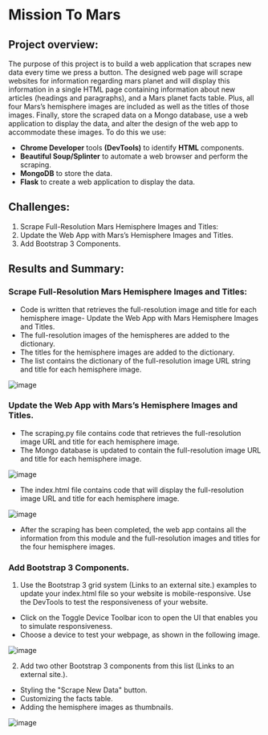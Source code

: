 # Mission To Mars
## Project overview:
The purpose of this project is to build a web application that scrapes new data every time we press a button. The designed web page will scrape websites for information regarding mars planet and will display this information in a single HTML page containing information about new articles (headings and paragraphs), and a Mars planet facts table. Plus, all four Mars’s hemisphere images are included as well as the titles of those images. Finally, store the scraped data on a Mongo database, use a web application to display the data, and alter the design of the web app to accommodate these images. To do this we use:
-	**Chrome Developer** tools **(DevTools)** to identify **HTML** components.
-	**Beautiful Soup/Splinter** to automate a web browser and perform the scraping.
-	**MongoDB** to store the data.
-	**Flask** to create a web application to display the data.

## Challenges: 
1. Scrape Full-Resolution Mars Hemisphere Images and Titles:
2. Update the Web App with Mars’s Hemisphere Images and Titles.
3. Add Bootstrap 3 Components.

## Results and Summary:
### Scrape Full-Resolution Mars Hemisphere Images and Titles:
- Code is written that retrieves the full-resolution image and title for each hemisphere image- Update the Web App with Mars Hemisphere Images and Titles.
- The full-resolution images of the hemispheres are added to the dictionary. 
- The titles for the hemisphere images are added to the dictionary.
- The list contains the dictionary of the full-resolution image URL string and title for each hemisphere image.

![image](https://user-images.githubusercontent.com/62036983/143665279-63a57357-8840-4749-aa24-dfbba266295f.png)

### Update the Web App with Mars’s Hemisphere Images and Titles.
- The scraping.py file contains code that retrieves the full-resolution image URL and title for each hemisphere image.
- The Mongo database is updated to contain the full-resolution image URL and title for each hemisphere image.

![image](https://user-images.githubusercontent.com/62036983/143665190-0eec0c0c-1283-4b4b-9c98-c2895f41fdc2.png)

- The index.html file contains code that will display the full-resolution image URL and title for each hemisphere image.

![image](https://user-images.githubusercontent.com/62036983/143665118-72dcaf64-514c-4b58-bc57-54efe8c5bb8e.png)

- After the scraping has been completed, the web app contains all the information from this module and the full-resolution images and titles for the four hemisphere images.

### Add Bootstrap 3 Components.
1.	Use the Bootstrap 3 grid system (Links to an external site.) examples to update your index.html file so your website is mobile-responsive. Use the DevTools to test the responsiveness of your website.
- Click on the Toggle Device Toolbar icon to open the UI that enables you to simulate responsiveness.
- Choose a device to test your webpage, as shown in the following image.

![image](https://user-images.githubusercontent.com/62036983/143665405-be03f1e8-8b4f-426f-948a-da85062bb973.png)

2.	Add two other Bootstrap 3 components from this list (Links to an external site.).
- Styling the "Scrape New Data" button.
- Customizing the facts table. 
- Adding the hemisphere images as thumbnails.

![image](https://user-images.githubusercontent.com/62036983/143665331-8a845a41-cc57-484c-936c-6378516a6cd1.png)
